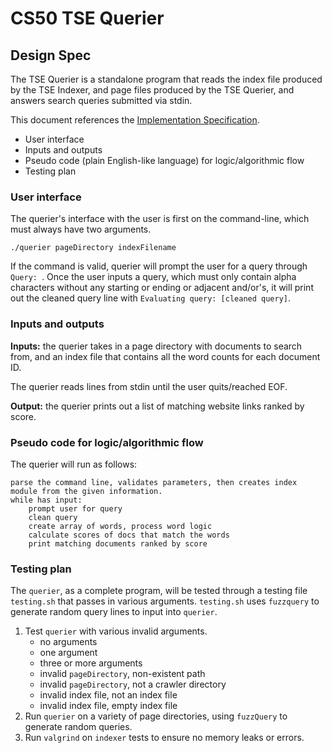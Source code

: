 # CS50 TSE Querier
## Design Spec

The TSE Querier is a standalone program that reads the index file produced by the TSE Indexer, and page files produced by the TSE Querier, and answers search queries submitted via stdin.

This document references the [Implementation Specification](IMPLEMENTATION.md).

- User interface
- Inputs and outputs
- Pseudo code (plain English-like language) for logic/algorithmic flow
- Testing plan

### User interface

The querier's interface with the user is first on the command-line, which must always have two arguments.

```
./querier pageDirectory indexFilename
```

If the command is valid, querier will prompt the user for a query through `Query: `. Once the user inputs a query, which must only contain alpha characters without any starting or ending or adjacent and/or's, it will print out the cleaned query line with `Evaluating query: [cleaned query]`.

### Inputs and outputs

**Inputs:** the querier takes in a page directory with documents to search from, and an index file that contains all the word counts for each document ID.

The querier reads lines from stdin until the user quits/reached EOF.

**Output:** the querier prints out a list of matching website links ranked by score.

### Pseudo code for logic/algorithmic flow

The querier will run as follows:

    parse the command line, validates parameters, then creates index module from the given information.
    while has input:
        prompt user for query
        clean query
        create array of words, process word logic
        calculate scores of docs that match the words
        print matching documents ranked by score

### Testing plan

The `querier`, as a complete program, will be tested through a testing file `testing.sh` that passes in various arguments. `testing.sh` uses `fuzzquery` to generate random query lines to input into `querier`.

1. Test `querier` with various invalid arguments.
    * no arguments
    * one argument
    * three or more arguments
    * invalid `pageDirectory`, non-existent path
    * invalid `pageDirectory`, not a crawler directory
    * invalid index file, not an index file
    * invalid index file, empty index file
2. Run `querier` on a variety of page directories, using `fuzzQuery` to generate random queries.
3. Run `valgrind` on `indexer` tests to ensure no memory leaks or errors.
